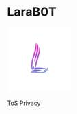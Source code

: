 # LaraB0T
<img style="width: 30%; height: 30 %;" src='https://github.com/HeitorDJAk47Gamer/LaraB0T/blob/master/imagens/Lara.png'>

[ToS](https://heitordjak47gamer.github.io/LaraB0T/terms.html) [Privacy](https://heitordjak47gamer.github.io/LaraB0T/policy.html)
